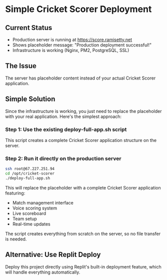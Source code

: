 # Simple Cricket Scorer Deployment

## Current Status
- Production server is running at https://score.ramisetty.net
- Shows placeholder message: "Production deployment successful!"
- Infrastructure is working (Nginx, PM2, PostgreSQL, SSL)

## The Issue
The server has placeholder content instead of your actual Cricket Scorer application.

## Simple Solution

Since the infrastructure is working, you just need to replace the placeholder with your real application. Here's the simplest approach:

### Step 1: Use the existing deploy-full-app.sh script
This script creates a complete Cricket Scorer application structure on the server.

### Step 2: Run it directly on the production server
```bash
ssh root@67.227.251.94
cd /opt/cricket-scorer
./deploy-full-app.sh
```

This will replace the placeholder with a complete Cricket Scorer application featuring:
- Match management interface
- Voice scoring system
- Live scoreboard
- Team setup
- Real-time updates

The script creates everything from scratch on the server, so no file transfer is needed.

## Alternative: Use Replit Deploy
Deploy this project directly using Replit's built-in deployment feature, which will handle everything automatically.